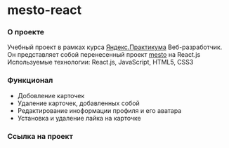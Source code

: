 # mesto-react

### О проекте
Учебный проект в рамках курса [Яндекс.Практикума](https://practicum.yandex.ru/web/) Веб-разработчик.
Он представляет собой перенесенный проект [mesto](https://github.com/AmirAshizhev/mesto) на React.js
Используемые технологии: React.js, JavaScript, HTML5, CSS3

### Функционал
* Добовление карточек
* Удаление карточек, добавленных собой
* Редактирование иноформации профиля и его аватара
* Установка и удаление лайка на карточке 


### Ссылка на проект

